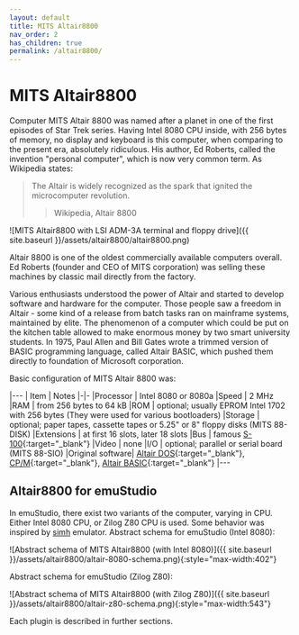 ```yaml
---
layout: default
title: MITS Altair8800
nav_order: 2
has_children: true
permalink: /altair8800/
---
```


# MITS Altair8800

Computer MITS Altair 8800 was named after a planet in one of the first episodes of Star Trek series. Having Intel 8080 CPU inside, with 256 bytes of memory, no display and keyboard is this computer, when comparing to the present era, absolutely ridiculous. His author, Ed Roberts, called the invention "personal computer", which is now very common term. As Wikipedia states:

> The Altair is widely recognized as the spark that ignited the microcomputer revolution.
>> Wikipedia, Altair 8800

![MITS Altair8800 with LSI ADM-3A terminal and floppy drive]({{ site.baseurl }}/assets/altair8800/altair8800.png)

Altair 8800 is one of the oldest commercially available computers overall. Ed Roberts (founder and CEO of MITS corporation) was selling these machines by classic mail directly from the factory.

Various enthusiasts understood the power of Altair and started to develop software and hardware for the computer. Those people saw a freedom in Altair - some kind of a release from batch tasks ran on mainframe systems, maintained by elite. The phenomenon of a computer which could be put on the kitchen table allowed to make enormous money by two smart university students. In 1975, Paul Allen and Bill Gates wrote a trimmed version of BASIC programming language, called Altair BASIC, which pushed them directly to foundation of Microsoft corporation.

Basic configuration of MITS Altair 8800 was:

|---
| Item | Notes
|-|-
|Processor        | Intel 8080 or 8080a
|Speed            | 2 MHz
|RAM              | from 256 bytes to 64 kB
|ROM              | optional; usually EPROM Intel 1702 with 256 bytes (They were used for various bootloaders)
|Storage          | optional; paper tapes, cassette tapes or 5.25" or 8" floppy disks (MITS 88-DISK)
|Extensions       | at first 16 slots, later 18 slots
|Bus              | famous [S-100][s100]{:target="_blank"}
|Video            | none
|I/O              | optional; parallel or serial board (MITS 88-SIO)
|Original software| [Altair DOS][ados]{:target="_blank"}, [CP/M][cpm]{:target="_blank"}, [Altair BASIC][basic]{:target="_blank"}
|---

## Altair8800 for emuStudio

In emuStudio, there exist two variants of the computer, varying in CPU. Either Intel 8080 CPU, or Zilog Z80 CPU is used. Some behavior was inspired by [simh] emulator. Abstract schema for emuStudio (Intel 8080):

![Abstract schema of MITS Altair8800 (with Intel 8080)]({{ site.baseurl }}/assets/altair8800/altair-8080-schema.png){:style="max-width:402"}

Abstract schema for emuStudio (Zilog Z80):

![Abstract schema of MITS Altair8800 (with Zilog Z80)]({{ site.baseurl }}/assets/altair8800/altair-z80-schema.png){:style="max-width:543"}

Each plugin is described in further sections.


[simh]: http://simh.trailing-edge.com/
[s100]: https://en.wikipedia.org/wiki/S-100_bus
[ados]: http://altairclone.com/downloads/manuals/Altair%20DOS%20User's%20Manual.pdf
[cpm]: http://www.classiccmp.org/dunfield/r/cpm22.pdf
[basic]: https://en.wikipedia.org/wiki/Altair_BASIC
